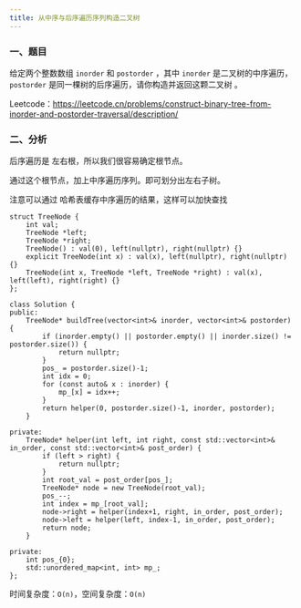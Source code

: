 ```yaml
---
title: 从中序与后序遍历序列构造二叉树
---
```


### 一、题目

给定两个整数数组 `inorder` 和 `postorder` ，其中 `inorder` 是二叉树的中序遍历， `postorder` 是同一棵树的后序遍历，请你构造并返回这颗二叉树 。

Leetcode：https://leetcode.cn/problems/construct-binary-tree-from-inorder-and-postorder-traversal/description/

### 二、分析

后序遍历是 左右根，所以我们很容易确定根节点。

通过这个根节点，加上中序遍历序列。即可划分出左右子树。

注意可以通过 哈希表缓存中序遍历的结果，这样可以加快查找

```
struct TreeNode {
    int val;
    TreeNode *left;
    TreeNode *right;
    TreeNode() : val(0), left(nullptr), right(nullptr) {}
    explicit TreeNode(int x) : val(x), left(nullptr), right(nullptr) {}
    TreeNode(int x, TreeNode *left, TreeNode *right) : val(x), left(left), right(right) {}
};

class Solution {
public:
    TreeNode* buildTree(vector<int>& inorder, vector<int>& postorder) {
        if (inorder.empty() || postorder.empty() || inorder.size() != postorder.size()) {
            return nullptr;
        }
        pos_ = postorder.size()-1;
        int idx = 0;
        for (const auto& x : inorder) {
            mp_[x] = idx++;
        }
        return helper(0, postorder.size()-1, inorder, postorder);
    }

private:
    TreeNode* helper(int left, int right, const std::vector<int>& in_order, const std::vector<int>& post_order) {
        if (left > right) {
            return nullptr;
        }
        int root_val = post_order[pos_];
        TreeNode* node = new TreeNode(root_val);
        pos_--;
        int index = mp_[root_val];
        node->right = helper(index+1, right, in_order, post_order);
        node->left = helper(left, index-1, in_order, post_order);
        return node;
    }

private:
    int pos_{0};
    std::unordered_map<int, int> mp_;
};
```

时间复杂度：`O(n)`，空间复杂度：`O(n)`